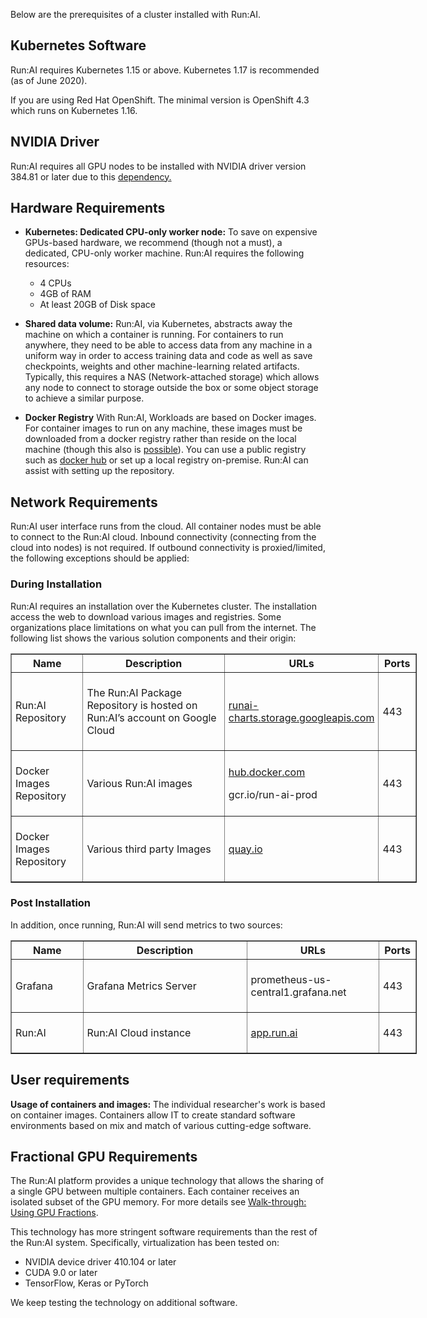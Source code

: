 Below are the prerequisites of a cluster installed with Run:AI. 


## Kubernetes Software

Run:AI requires Kubernetes 1.15 or above. Kubernetes 1.17 is recommended (as of June 2020).

If you are using Red Hat OpenShift. The minimal version is OpenShift 4.3 which runs on Kubernetes 1.16.

## NVIDIA Driver

Run:AI requires all GPU nodes to be installed with NVIDIA driver version 384.81 or later due to this <a href="https://github.com/NVIDIA/k8s-device-plugin#prerequisites" target="_self">dependency.</a>

## Hardware Requirements

*   __Kubernetes: Dedicated CPU-only worker node:__ To save on expensive GPUs-based hardware, we recommend (though not a must), a dedicated, CPU-only worker machine. Run:AI requires the following resources:
    
    *   4 CPUs
    *   4GB of RAM
    *   At least 20GB of Disk space 
    
    
*   __Shared data volume:__ Run:AI, via Kubernetes, abstracts away the machine on which a container is running. For containers to run anywhere, they need to be able to access data from any machine in a uniform way in order to access training data and code as well as save checkpoints, weights and other machine-learning related artifacts. Typically, this requires a NAS (Network-attached storage) which allows any node to connect to storage outside the box or some object storage to achieve a similar purpose.

* __Docker Registry__ With Run:AI, Workloads are based on Docker images. For container images to run on any machine, these images must be downloaded from a docker registry rather than reside on the local machine (though this also is [possible](../../Researcher-Setup/Switch-from-working-with-Docker-to-working-with-Run-AI-/#image-repository)). You can use a public registry such as [docker hub](https://hub.docker.com/) or set up a local registry on-premise. Run:AI can assist with setting up the repository.

## Network Requirements

Run:AI user interface runs from the cloud. All container nodes must be able to connect to the Run:AI cloud. Inbound connectivity (connecting from the cloud into nodes) is not required. If outbound connectivity is proxied/limited, the following exceptions should be applied: 

### During Installation

Run:AI requires an installation over the Kubernetes cluster. The installation access the web to download various images and registries. Some organizations place limitations on what you can pull from the internet. The following list shows the various solution components and their origin: 

<table border="1" style="width: 650px; margin-left: 0px; margin-right: auto;">
<tbody>
<tr>
<th scope="row" style="width: 114.375px;">Name</th>
<th scope="row" style="width: 308.92px;">Description</th>
<th scope="row" style="width: 227.102px;">URLs</th>
<th scope="row" style="width: 43.4659px;">Ports</th>
</tr>
<tr>
<td style="padding: 6px; width: 104.375px;">
<p>Run:AI  Repository</p>
</td>
<td style="padding: 6px; width: 298.92px;">
<p> The Run:AI Package Repository is hosted on Run:AI’s account on Google Cloud </p>
</td>
<td style="padding: 6px; width: 217.102px;">
<p> <a href="http://runai-charts.storage.googleapis.com/">runai-charts.storage.googleapis.com</a> </p>
</td>
<td style="padding: 6px; width: 33.4659px;">
<p>443</p>
</td>
</tr>
<tr>
<td style="padding: 6px; width: 104.375px;">
<p>Docker Images Repository</p>
</td>
<td style="padding: 6px; width: 298.92px;">
<p>Various Run:AI images</p>
</td>
<td style="padding: 6px; width: 217.102px;">
<p><a href="http://hub.docker.com/">hub.docker.com </a></p>
<p>gcr.io/run-ai-prod </p>
</td>
<td style="padding: 6px; width: 33.4659px;">
<p>443</p>
</td>
</tr>
<tr>
<td style="padding: 6px; width: 104.375px;">
<p> Docker Images Repository </p>
</td>
<td style="padding: 6px; width: 298.92px;">
<p> Various third party Images</p>
</td>
<td style="padding: 6px; width: 217.102px;">
<p><a href="http://quay.io/">quay.io</a>  </p>
</td>
<td style="padding: 6px; width: 33.4659px;">
<p>  443   </p>
</td>
</tr>
</tbody>
</table>

### Post Installation

In addition, once running, Run:AI will send metrics to two sources:

<table border="1" style="margin-left: 0px; margin-right: auto; width: 650px;">
<tbody>
<tr style="height: 22px;">
<th scope="row" style="width: 116px; height: 22px;">Name</th>
<th scope="row" style="width: 314px; height: 22px;">Description</th>
<th scope="row" style="width: 215px; height: 22px;">URLs</th>
<th scope="row" style="width: 42px; height: 22px;">Ports</th>
</tr>
<tr>
<td style="padding: 6px; width: 106px;">
<p>Grafana</p>
</td>
<td style="padding: 6px; width: 304px;">
<p>Grafana Metrics Server</p>
</td>
<td style="padding: 6px; width: 205px;">
<p>prometheus-us-central1.grafana.net</p>
</td>
<td style="padding: 6px; width: 32px;">
<p>443 </p>
</td>
</tr>
<tr>
<td style="padding: 6px; width: 106px;">
<p> Run:AI </p>
</td>
<td style="padding: 6px; width: 304px;">
<p> Run:AI   Cloud instance </p>
</td>
<td style="padding: 6px; width: 205px;">
<p> <a href="https://app.run.ai">app.run.ai</a> </p>
<p> </p>
</td>
<td style="padding: 6px; width: 32px;">
<p>443</p>
</td>
</tr>
</tbody>
</table>

## User requirements

__Usage of containers and images:__ The individual researcher's work is based on container images. Containers allow IT to create standard software environments based on mix and match of various cutting-edge software.

## Fractional GPU Requirements

The Run:AI platform provides a unique technology that allows the sharing of a single GPU between multiple containers. Each container receives an isolated subset of the GPU memory. For more details see [Walk-through: Using GPU Fractions](../../../Researcher/Walkthroughs/Walkthrough-Using-GPU-Fractions).

This technology has more stringent software requirements than the rest of the Run:AI system. Specifically, virtualization has been tested on:

*   NVIDIA device driver 410.104 or later
*   CUDA 9.0 or later
*   TensorFlow, Keras or PyTorch

We keep testing the technology on additional software.